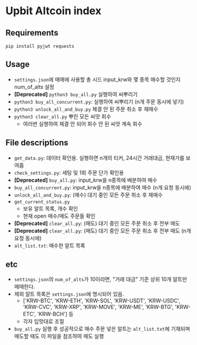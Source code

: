 # Upbit Altcoin index
## Requirements
`pip install pyjwt requests`

## Usage
- `settings.json`에 매매에 사용할 총 시드 input_krw와 몇 종목 매수할 것인지 num_of_alts 설정
-  **[Deprecated]** `python3 buy_all.py` 실행하여 씨뿌리기 
- `python3 buy_all_concurrent.py`: 실행하여 씨뿌리기 (n개 주문 동시에 넣기)
- `python3 unlock_all_and_buy.py` 체결 안 된 주문 취소 후 재매수
- `python3 clear_all.py` 뿌린 모든 씨앗 회수
    - 여러번 실행하여 체결 안 되어 회수 안 된 씨앗 계속 회수

## File descriptions
- `get_data.py`: 데이터 확인용. 실행하면 n개의 티커, 24시간 거래대금, 현재가를 보여줌
- `check_settings.py`: 세팅 및 1회 주문 단가 확인용
- **[Deprecated]** `buy_all.py`: input_krw을 n종목에 배분하여 매수 
- `buy_all_concurrent.py`: input_krw을 n종목에 배분하여 매수 (n개 요청 동시에)
- `unlock_all_and_buy.py`: (매수) 대기 중인 모든 주문 취소 후 재매수
- `get_current_status.py`
    - 보유 알트 목록, 개수 확인
    - 현재 open 매수/매도 주문들 확인
- **[Deprecated]** `clear_all.py`: (매도) 대기 중인 모든 주문 취소 후 전부 매도
- **[Deprecated]** `clear_all.py`: (매도) 대기 중인 모든 주문 취소 후 전부 매도 (n개 요청 동시에)
- `alt_list.txt`: 매수한 알트 목록

## etc
- `settings.json`의 `num_of_alts`가 10이라면, "거래 대금" 기준 상위 10개 알트만 매매한다.
- 제외 알트 목록은 `settings.json`에 명시되어 있음.
    - ['KRW-BTC', 'KRW-ETH', 'KRW-SOL', 'KRW-USDT', 'KRW-USDC', 'KRW-CVC', 'KRW-XRP', 'KRW-MOVE', 'KRW-ME', 'KRW-BTG', 'KRW-ETC', 'KRW-BCH'] 등
    - 각자 입맛대로 조절
- `buy_all.py` 실행 후 성공적으로 매수 주문 넣은 알트는 `alt_list.txt`에 기재되며 매도할 때도 이 파일을 참조하여 매도 실행